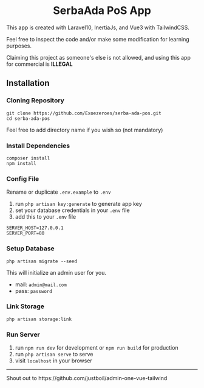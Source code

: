 <h1 align="center">SerbaAda PoS App</h1>
This app is created with Laravel10, InertiaJs, and Vue3 with TailwindCSS.

Feel free to inspect the code and/or make some modification for learning purposes.

Claiming this project as someone's else is not allowed, and using this app for commercial is **ILLEGAL**

## Installation
### Cloning Repository
```
git clone https://github.com/Exoezeroes/serba-ada-pos.git
cd serba-ada-pos
```
Feel free to add directory name if you wish so (not mandatory)
### Install Dependencies
```
composer install
npm install
```
### Config File
Rename or duplicate `.env.example` to `.env`
1. run `php artisan key:generate` to generate app key
2. set your database credentials in your `.env` file
3. add this to your `.env` file
```
SERVER_HOST=127.0.0.1
SERVER_PORT=80
```
### Setup Database
```
php artisan migrate --seed
```
This will initialize an admin user for you.
- mail: `admin@mail.com`
- pass: `password`
### Link Storage
```
php artisan storage:link
```
### Run Server
1. run `npm run dev` for development or `npm run build` for production
2. run `php artisan serve` to serve
3. visit `localhost` in your browser
<hr>
Shout out to https://github.com/justboil/admin-one-vue-tailwind
